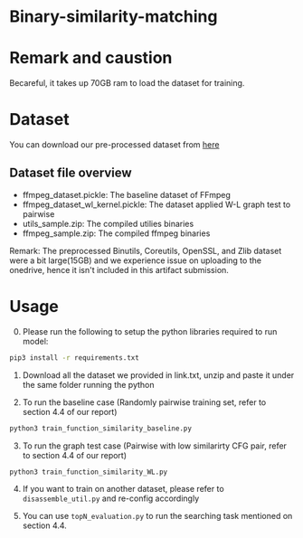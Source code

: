 # Binary-similarity-matching 

# Remark and caustion

Becareful, it takes up 70GB ram to load the dataset for training.

# Dataset

You can download our pre-processed dataset from [here](https://hkustconnect-my.sharepoint.com/:f:/g/personal/wkwongal_connect_ust_hk/EpwO-aH7DdlNraeOb91W3OUBHSs-H6FZHNTHCpwOLChoqQ?e=Exy8DT)

## Dataset file overview
- ffmpeg_dataset.pickle: The baseline dataset of FFmpeg
- ffmpeg_dataset_wl_kernel.pickle: The dataset applied W-L graph test to pairwise
- utils_sample.zip: The compiled utilies binaries 
- ffmpeg_sample.zip: The compiled ffmpeg binaries 

Remark: The preprocessed Binutils, Coreutils, OpenSSL, and Zlib dataset were a bit large(15GB) and we experience issue on uploading to the onedrive, hence it isn't included in this artifact submission. 

# Usage

0. Please run the following to setup the python libraries required to run model:

```bash
pip3 install -r requirements.txt
```

1. Download all the dataset we provided in link.txt, unzip and paste it under the same folder running the python

2. To run the baseline case (Randomly pairwise training set, refer to section 4.4 of our report)

```bash
python3 train_function_similarity_baseline.py
```

3. To run the graph test case (Pairwise with low similarirty CFG pair, refer to section 4.4 of our report)

```bash
python3 train_function_similarity_WL.py
```

4. If you want to train on another dataset, please refer to ```disassemble_util.py``` and re-config accordingly 

5. You can use ```topN_evaluation.py``` to run the searching task mentioned on section 4.4. 

